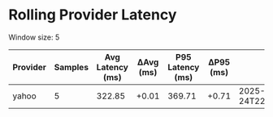 # Rolling Provider Latency

Window size: 5

| Provider | Samples | Avg Latency (ms) | ΔAvg (ms) | P95 Latency (ms) | ΔP95 (ms) | Last Timestamp |
|----------|---------|------------------|----------|------------------|----------|----------------|
| yahoo | 5 | 322.85 | +0.01 | 369.71 | +0.71 | 2025-10-24T22:06:21.130468+00:00 |
